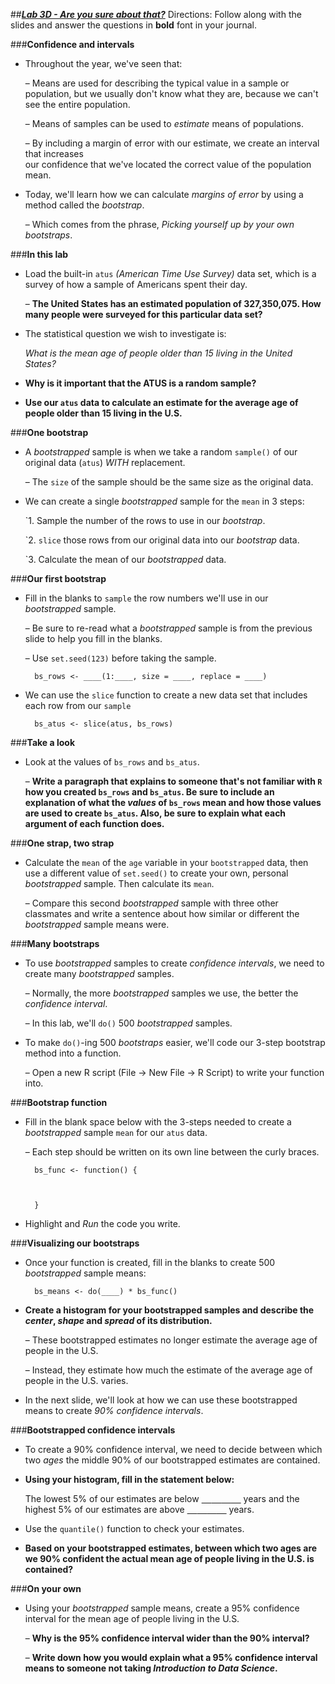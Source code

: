 ##***<u>Lab 3D - Are you sure about that?</u>***
Directions: Follow along with the slides and answer the questions in **bold** font in your journal.

###**Confidence and intervals**
* Throughout the year, we've seen that:

    – Means are used for describing the typical value in a sample or population, but we
    usually don't know what they are, because we can't see the entire population.

    – Means of samples can be used to *estimate* means of populations.

    – By including a margin of error with our estimate, we create an interval that increases    
    our confidence that we've located the correct value of the population mean.

* Today, we'll learn how we can calculate *margins of error* by using a method called the
*bootstrap*.

    – Which comes from the phrase, *Picking yourself up by your own bootstraps*.

###**In this lab**
* Load the built-in ```atus``` *(American Time Use Survey)* data set, which is a survey of how a
sample of Americans spent their day.

    – **The United States has an estimated population of 327,350,075. How many
    people were surveyed for this particular data set?**

* The statistical question we wish to investigate is:

    *What is the mean age of people older than 15 living in the United States?*

* **Why is it important that the ATUS is a random sample?**

* **Use our ```atus``` data to calculate an estimate for the average age of people older than 15
living in the U.S.**

###**One bootstrap**
* A *bootstrapped* sample is when we take a random ```sample()``` of our original data (```atus```)
*WITH* replacement.

    – The ```size``` of the sample should be the same size as the original data.

* We can create a single *bootstrapped* sample for the ```mean``` in 3 steps:

    `1. Sample the number of the rows to use in our *bootstrap*.

    `2. ```slice``` those rows from our original data into our *bootstrap* data.

    `3. Calculate the mean of our *bootstrapped* data.

###**Our first bootstrap**
* Fill in the blanks to ```sample``` the row numbers we'll use in our *bootstrapped* sample.

    – Be sure to re-read what a *bootstrapped* sample is from the previous slide to help
    you fill in the blanks.

    – Use ```set.seed(123)``` before taking the sample.

        bs_rows <- ____(1:____, size = ____, replace = ____)

* We can use the ```slice``` function to create a new data set that includes each row from our
```sample```

        bs_atus <- slice(atus, bs_rows)

###**Take a look**
* Look at the values of ```bs_rows``` and ```bs_atus```.

    – **Write a paragraph that explains to someone that's not familiar with ```R``` how you
    created ```bs_rows``` and ```bs_atus```. Be sure to include an explanation of what the
    *values* of ```bs_rows``` mean and how those values are used to create ```bs_atus```.
    Also, be sure to explain what each argument of each function does.**

###**One strap, two strap**
* Calculate the ```mean``` of the ```age``` variable in your ```bootstrapped``` data, then use a different value
of ```set.seed()``` to create your own, personal *bootstrapped* sample. Then calculate its ```mean```.

    – Compare this second *bootstrapped* sample with three other classmates and write a
    sentence about how similar or different the *bootstrapped* sample means were.

###**Many bootstraps**
* To use *bootstrapped* samples to create *confidence intervals*, we need to create many
*bootstrapped* samples.

    – Normally, the more *bootstrapped* samples we use, the better the *confidence
    interval*.

    – In this lab, we'll ```do()``` 500 *bootstrapped* samples.

* To make ```do()```-ing 500 *bootstraps* easier, we'll code our 3-step bootstrap method into a
function.

    – Open a new R script (File -> New File -> R Script) to write your function into.

###**Bootstrap function**
* Fill in the blank space below with the 3-steps needed to create a *bootstrapped* sample ```mean```
for our ```atus``` data.

    – Each step should be written on its own line between the curly braces.

        bs_func <- function() {



        }

* Highlight and *Run* the code you write.

###**Visualizing our bootstraps**
* Once your function is created, fill in the blanks to create 500 *bootstrapped* sample means:

        bs_means <- do(____) * bs_func()

* **Create a histogram for your bootstrapped samples and describe the *center*, *shape*
and *spread* of its distribution.**

    – These bootstrapped estimates no longer estimate the average age of people in the
    U.S.

    – Instead, they estimate how much the estimate of the average age of people in the
    U.S. varies.

* In the next slide, we'll look at how we can use these bootstrapped means to create *90%
confidence intervals*.

###**Bootstrapped confidence intervals**
* To create a 90% confidence interval, we need to decide between which two *ages* the middle
90% of our bootstrapped estimates are contained.

* **Using your histogram, fill in the statement below:**

    The lowest 5% of our estimates are below <u>&nbsp;&nbsp;&nbsp;&nbsp;</u><u>&nbsp;&nbsp;&nbsp;&nbsp;</u><u>&nbsp;&nbsp;&nbsp;&nbsp;</u><u>&nbsp;&nbsp;&nbsp;&nbsp;</u> years and the highest 5% of our
    estimates are above <u>&nbsp;&nbsp;&nbsp;&nbsp;</u><u>&nbsp;&nbsp;&nbsp;&nbsp;</u><u>&nbsp;&nbsp;&nbsp;&nbsp;</u><u>&nbsp;&nbsp;&nbsp;&nbsp;</u> years.

* Use the ```quantile()``` function to check your estimates.

* **Based on your bootstrapped estimates, between which two ages are we 90%
confident the actual mean age of people living in the U.S. is contained?**

###**On your own**
* Using your *bootstrapped* sample means, create a 95% confidence interval for the mean age
of people living in the U.S.

    – **Why is the 95% confidence interval wider than the 90% interval?**

    – **Write down how you would explain what a 95% confidence interval means to
    someone not taking *Introduction to Data Science*.**